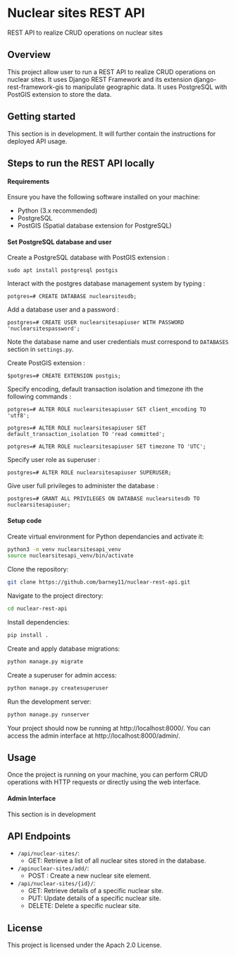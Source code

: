 # Nuclear sites REST API
REST API to realize CRUD operations on nuclear sites

## Overview
This project allow user to run a REST API to realize CRUD operations on nuclear sites. It uses Django REST Framework and its extension django-rest-framework-gis to manipulate geographic data. It uses PostgreSQL with PostGIS extension to store the data. 

## Getting started
This section is in development. It will further contain the instructions for deployed API usage.

## Steps to run the REST API locally

#### Requirements

Ensure you have the following software installed on your machine:

* Python (3.x recommended)
* PostgreSQL
* PostGIS (Spatial database extension for PostgreSQL)

#### Set PostgreSQL database and user

Create a PostgreSQL database with PostGIS extension : 

```
sudo apt install postgresql postgis 
```

Interact with the postgres database management system by typing :

```
potgres=# CREATE DATABASE nuclearsitesdb;
```

Add a database user and a password : 

```
postgres=# CREATE USER nuclearsitesapiuser WITH PASSWORD 'nuclearsitespassword';
```

Note the database name and user credentials must correspond to `DATABASES` section in `settings.py`.

Create PostGIS extension : 

```
$potgres=# CREATE EXTENSION postgis;
```

Specify encoding, default transaction isolation and timezone ith the following commands :

```
potgres=# ALTER ROLE nuclearsitesapiuser SET client_encoding TO 'utf8';
```

```
potgres=# ALTER ROLE nuclearsitesapiuser SET default_transaction_isolation TO 'read committed';
```

```
potgres=# ALTER ROLE nuclearsitesapiuser SET timezone TO 'UTC';
```

Specify user role as superuser :

```
postgres=# ALTER ROLE nuclearsitesapiuser SUPERUSER;
```

Give user full privileges to administer the database :

```
postgres=# GRANT ALL PRIVILEGES ON DATABASE nuclearsitesdb TO nuclearsitesapiuser;
```

#### Setup code

Create virtual environment for Python dependancies and activate it:

```bash
python3 -m venv nuclearsitesapi_venv
source nuclearsitesapi_venv/bin/activate
```

Clone the repository:

```bash
git clone https://github.com/barney11/nuclear-rest-api.git
```

Navigate to the project directory:


```bash
cd nuclear-rest-api
```

Install dependencies:

```bash
pip install .
```

Create and apply database migrations:

```bash
python manage.py migrate
```

Create a superuser for admin access:

```bash
python manage.py createsuperuser
```

Run the development server:

```bash
python manage.py runserver
```

Your project should now be running at http://localhost:8000/. You can access the admin interface at http://localhost:8000/admin/.

## Usage

Once the project is running on your machine, you can perform CRUD operations with HTTP requests or directly using the web interface.

#### Admin Interface
This section is in development

## API Endpoints

* `/api/nuclear-sites/`:
    * GET: Retrieve a list of all nuclear sites stored in the database.
* `/apinuclear-sites/add/`:
    * POST : Create a new nuclear site element.
* `/api/nuclear-sites/{id}/`:
    * GET: Retrieve details of a specific nuclear site.
    * PUT: Update details of a specific nuclear site.
    * DELETE: Delete a specific nuclear site.

<!-- ## Tests

You can run the tests for this project with the following command :

```bash
python manage.py test
```
 -->


## License

This project is licensed under the Apach 2.0 License.